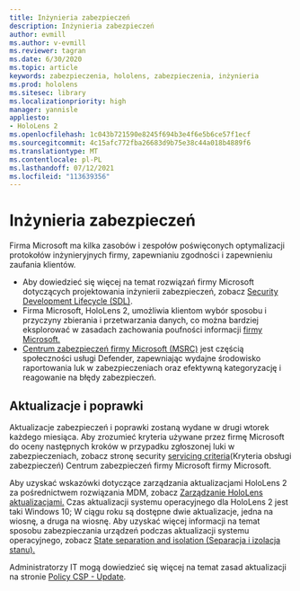 ```yaml
---
title: Inżynieria zabezpieczeń
description: Inżynieria zabezpieczeń
author: evmill
ms.author: v-evmill
ms.reviewer: tagran
ms.date: 6/30/2020
ms.topic: article
keywords: zabezpieczenia, hololens, zabezpieczenia, inżynieria
ms.prod: hololens
ms.sitesec: library
ms.localizationpriority: high
manager: yannisle
appliesto:
- HoloLens 2
ms.openlocfilehash: 1c043b721590e8245f694b3e4f6e5b6ce57f1ecf
ms.sourcegitcommit: 4c15afc772fba26683d9b75e38c44a018b4889f6
ms.translationtype: MT
ms.contentlocale: pl-PL
ms.lasthandoff: 07/12/2021
ms.locfileid: "113639356"
---
```

# <a name="security-engineering"></a>Inżynieria zabezpieczeń

Firma Microsoft ma kilka zasobów i zespołów poświęconych optymalizacji protokołów inżynieryjnych firmy, zapewnianiu zgodności i zapewnieniu zaufania klientów. 

  * Aby dowiedzieć się więcej na temat rozwiązań firmy Microsoft dotyczących projektowania inżynierii zabezpieczeń, zobacz [Security Development Lifecycle (SDL)](https://www.microsoft.com/securityengineering/sdl).
  * Firma Microsoft, HoloLens 2, umożliwia klientom wybór sposobu i przyczyny zbierania i przetwarzania danych, co można bardziej eksplorować w zasadach zachowania poufności informacji [firmy Microsoft.](https://privacy.microsoft.com/) 
  * [Centrum zabezpieczeń firmy Microsoft (MSRC)](https://www.microsoft.com/msrc) jest częścią społeczności usługi Defender, zapewniając wydajne środowisko raportowania luk w zabezpieczeniach oraz efektywną kategoryzację i reagowanie na błędy zabezpieczeń. 

## <a name="updates-and-patches"></a>Aktualizacje i poprawki

Aktualizacje zabezpieczeń i poprawki zostaną wydane w drugi wtorek każdego miesiąca. Aby zrozumieć kryteria używane przez firmę Microsoft do oceny następnych kroków w przypadku zgłoszonej luki w zabezpieczeniach, zobacz stronę security [servicing criteria](https://www.microsoft.com/msrc/windows-security-servicing-criteria)(Kryteria obsługi zabezpieczeń) Centrum zabezpieczeń firmy Microsoft firmy Microsoft. 

Aby uzyskać wskazówki dotyczące zarządzania aktualizacjami HoloLens 2 za pośrednictwem rozwiązania MDM, zobacz [Zarządzanie HoloLens aktualizacjami.](hololens-updates.md) Czas aktualizacji systemu operacyjnego dla HoloLens 2 jest taki Windows 10; W ciągu roku są dostępne dwie aktualizacje, jedna na wiosnę, a druga na wiosnę. Aby uzyskać więcej informacji na temat sposobu zabezpieczania urządzeń podczas aktualizacji systemu operacyjnego, zobacz [State separation and isolation (Separacja i izolacja stanu).](security-state-separation-isolation.md) 

Administratorzy IT mogą dowiedzieć się więcej na temat zasad aktualizacji na stronie [Policy CSP - Update](/windows/client-management/mdm/policy-csp-update). 
